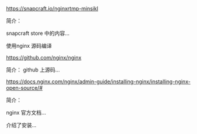 



https://snapcraft.io/nginxrtmp-minsikl

简介：

snapcraft store 中的内容...






使用nginx 源码编译



https://github.com/nginx/nginx

简介：
github 上源码...





https://docs.nginx.com/nginx/admin-guide/installing-nginx/installing-nginx-open-source/#

简介：

nginx 官方文档...

介绍了安装...
